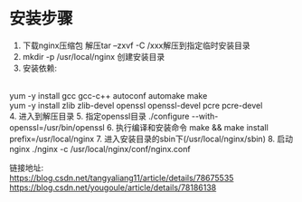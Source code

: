 # 安装步骤
1. 下载nginx压缩包  解压tar –zxvf -C /xxx解压到指定临时安装目录
2. mkdir -p /usr/local/nginx 创建安装目录
3. 安装依赖:
<br/>
   yum -y install gcc gcc-c++ autoconf automake make
<br/>
   yum -y install zlib zlib-devel openssl openssl-devel pcre pcre-devel
<br/>
4. 进入到解压目录
5. 指定openssl目录 ./configure --with-openssl=/usr/bin/openssl
6. 执行编译和安装命令 make && make install prefix=/usr/local/nginx
7. 进入安装目录的sbin下(/usr/local/nginx/sbin)
8. 启动nginx ./nginx -c /usr/local/nginx/conf/nginx.conf

链接地址:
<br/>
https://blog.csdn.net/tangyaliang11/article/details/78675535
https://blog.csdn.net/yougoule/article/details/78186138
